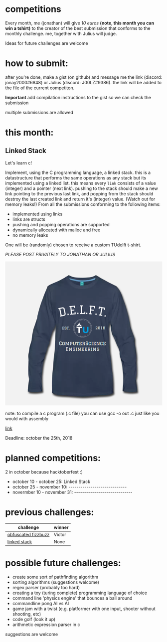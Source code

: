 # competitions


Every month, me (jonathan) will give *10 euros* __(note, this month you can win a tshirt)__ to the creator of the best submission that conforms to the monthly challenge.
me, together with Julius will judge.

Ideas for future challenges are welcome

# how to submit:

after you're done, make a gist (on github) and message me the link (discord: jonay2000#6848) or Julius (discord: J00LZ#9386). the link will be added to the file of the current competiton.

**Important** add compilation instructions to the gist so we can check the submission

multiple submissions are allowed

# this month:

## Linked Stack
Let's learn c! 

Implement, using the C programming language, a linked stack. this is a datastructure that performs the same operations as any stack but its implemented using a linked list. this means every `link` consists of a value (integer) and a pointer (next link). pushing to the stack should make a new link pointing to the previous last link, and popping from the stack should destroy the last created link and return it's (integer) value. (Watch out for memory leaks!) From all the submissions conforming to the following items:

* implemented using links
* links are structs
* pushing and popping operations are supported
* dynamically allocated with malloc and free
* no memory leaks

One will be (randomly) chosen to receive a custom TUdelft t-shirt.

*PLEASE POST PRIVATELY TO JONATHAN OR JULIUS*

![logo](resources/tud_long_shirt.png "logo")

note: to compile a c program (.c file) you can use gcc -o out <filename>.c just like you would with assembly

[link](linkedstack/README.md)

Deadline: october the 25th, 2018

# planned competitions:

2 in october because hacktoberfest :)

* october 10 - october 25: Linked Stack    
* october 25 - november 10: -----------------------------    
* novermber 10 - november 31: -----------------------------    

# previous challenges:

| challenge | winner | 
| --------- | ------ | 
| [obfuscated fizzbuzz](obfuscated%20fizzbuzz/README.md) | Victor	|
| [linked stack](linkedstack/README.md) | None |



# possible future challenges:

* create some sort of pathfinding algorithm
* sorting algorithms (suggestions welcome)
* regex parser (probably too hard)
* creating a toy (turing complete) programming language of choice
* command line 'physics engine' that bounces a ball around
* commandline pong AI vs AI
* game jam with a twist (e.g. platformer with one input, shooter without shooting, etc)
* code golf (look it up)
* arithmetic expression parser in c

suggestions are welcome
